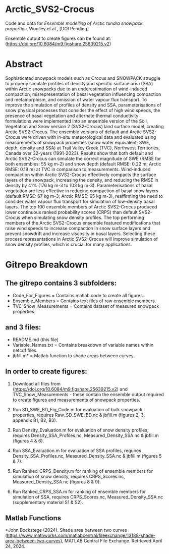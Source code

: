 # Arctic_SVS2-Crocus
Code and data for _Ensemble modelling of Arctic tundra snowpack properties_, Woolley et al., [DOI Pending]

Ensemble output to create figures can be found at: (https://doi.org/10.6084/m9.figshare.25639215.v2)

# Abstract 

Sophisticated snowpack models such as Crocus and SNOWPACK struggle to properly simulate profiles of density and specific surface area (SSA) within Arctic snowpacks due to an underestimation of wind-induced compaction, misrepresentation of basal vegetation influencing compaction and metamorphism, and omission of water vapour flux transport. To improve the simulation of profiles of density and SSA, parameterisations of snow physical processes that consider the effect of high wind speeds, the presence of basal vegetation and alternate thermal conductivity formulations were implemented into an ensemble version of the Soil, Vegetation and Snow version 2 (SVS2-Crocus) land surface model, creating Arctic SVS2-Crocus. The ensemble versions of default and Arctic SVS2-Crocus were driven with in-situ meteorological data and evaluated using measurements of snowpack properties (snow water equivalent; SWE, depth, density and SSA) at Trail Valley Creek (TVC), Northwest Territories, Canada over 32-years (1991-2023). Results show that both default and Arctic SVS2-Crocus can simulate the correct magnitude of SWE (RMSE for both ensembles: 55 kg m-2) and snow depth (default RMSE: 0.22 m; Arctic RMSE: 0.18 m) at TVC in comparison to measurements. Wind-induced compaction within Arctic SVS2-Crocus effectively compacts the surface layers of the snowpack, increasing the density, and reducing the RMSE in density by 41% (176 kg m-3 to 103 kg m-3). Parameterisations of basal vegetation are less effective in reducing compaction of basal snow layers (default RMSE: 67 kg m-3; Arctic RMSE: 65 kg m-3), reaffirming the need to consider water vapour flux transport for simulation of low-density basal layers. The top 100 ensemble members of Arctic SVS2-Crocus produced lower continuous ranked probability scores (CRPS) than default SVS2-Crocus when simulating snow density profiles. The top performing members of the Arctic SVS2-Crocus ensemble featured modifications that raise wind speeds to increase compaction in snow surface layers and prevent snowdrift and increase viscosity in basal layers. Selecting these process representations in Arctic SVS2-Crocus will improve simulation of snow density profiles, which is crucial for many applications. 

# Gitrepo Breakdown

## The gitrepo contains 3 subfolders: 

- Code_For_Figures = Contains matlab code to create all figures.
- Ensemble_Members = Contains text files of raw ensemble members.
- TVC_Snow_Measurements = Contains dataset of measured snowpack properties.

## and 3 files: 

- README.md (this file)
- Variable_Names.txt = Contains breakdown of variable names within netcdf files.
- jbfill.m* = Matlab function to shade areas between curves.

## In order to create figures:

1. Download all files from (https://doi.org/10.6084/m9.figshare.25639215.v2) and TVC_Snow_Measurements - these contain the ensemble output required to create figures and measurements of snowpack properties.
   
2. Run SD_SWE_BD_Fig_Code.m for evaluation of bulk snowpack properties, requires Raw_SD_SWE_BD.nc & jbfill.m (figures 2, 3, appendix B1, B2, B3).
   
3. Run Density_Evaluation.m for evaluation of snow density profiles, requires Density_SSA_Profiles.nc, Measured_Density_SSA.nc & jbfill.m (figures 4 & 6).
   
4. Run SSA_Evaluation.m for evaluation of SSA profiles, requires Density_SSA_Profiles.nc, Measured_Density_SSA.nc & jbfill.m (figures 5 & 7).
   
5. Run Ranked_CRPS_Density.m for ranking of ensemble members for simulation of snow density, requires CRPS_Scores.nc, Measured_Density_SSA.nc (figures 8 & 9).
    
6. Run Ranked_CRPS_SSA.m for ranking of ensemble members for simulation of SSA, requires CRPS_Scores.nc, Measured_Density_SSA.nc (supplementary material S1 & S2).

## Matlab Functions

*John Bockstege (2024). Shade area between two curves (https://www.mathworks.com/matlabcentral/fileexchange/13188-shade-area-between-two-curves), MATLAB Central File Exchange. Retrieved April 24, 2024.



